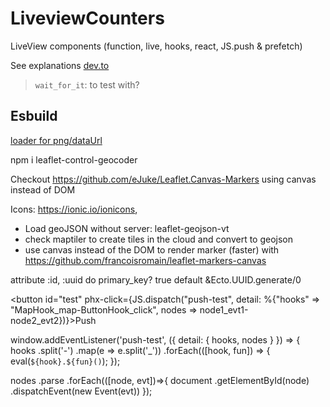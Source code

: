 # LiveviewCounters

LiveView components (function, live, hooks, react, JS.push & prefetch)

See explanations [dev.to](https://dev.to/ndrean/notes-on-liveview-components-and-js-interactions-22gh)

> `wait_for_it`: to test with?

## Esbuild

[loader for png/dataUrl](https://esbuild.github.io/api/#loader)

npm i leaflet-control-geocoder

Checkout <https://github.com/eJuke/Leaflet.Canvas-Markers> using canvas instead of DOM

Icons: <https://ionic.io/ionicons>,

- Load geoJSON without server: leaflet-geojson-vt
- check maptiler to create tiles in the cloud and convert to geojson
- use canvas instead of the DOM to render marker (faster) with <https://github.com/francoisromain/leaflet-markers-canvas>

attribute :id, :uuid do
primary_key? true
default &Ecto.UUID.generate/0

<button id="test" phx-click={JS.dispatch("push-test", detail: %{"hooks" => "MapHook_map-ButtonHook_click", nodes => node1_evt1-node2_evt2})}>Push</button>

window.addEventListener('push-test', ({ detail: { hooks, nodes } }) => {
  hooks
  .split('-')
  .map(e => e.split('_'))
  .forEach(([hook, fun]) => {
    eval(`${hook}.${fun}()`);
  });

  nodes
  .parse
  .forEach(([node, evt])=>{
    document
    .getElementById(node)
    .dispatchEvent(new Event(evt))
});
